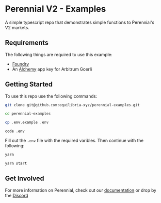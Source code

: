 # Perennial V2 - Examples

A simple typescript repo that demonstrates simple functions to Perennial's V2 markets.

## Requirements

The following things are required to use this example:

- [Foundry](https://github.com/foundry-rs/foundry)
- An [Alchemy](https://dashboard.alchemy.com/apps) app key for Arbitrum Goerli

## Getting Started

To use this repo use the following commands:

```bash
git clone git@github.com:equilibria-xyz/perennial-examples.git

cd perennial-examples

cp .env.example .env

code .env
```

Fill out the `.env` file with the required varibles. Then continue with the following:

```bash
yarn

yarn start
```

## Get Involved

For more information on Perennial, check out our [documentation](https://docs-v2.perennial.finance/) or drop by the [Discord](https://discord.gg/n6ejatX5Rw)
